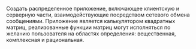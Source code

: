 Создать распределенное приложение, включающее клиентскую и серверную части, взаимодействующие посредством сетевого обмена сообщениями. Приложение является калькулятором квадратных матриц, реализованные функции матриц могут исполняться по желанию пользователя на областях определения: вещественная, комплексная и рациональная. 
